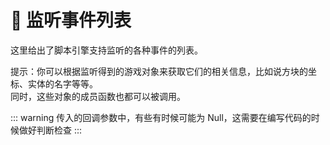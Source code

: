 # 📜 监听事件列表

这里给出了脚本引擎支持监听的各种事件的列表。

提示：你可以根据监听得到的游戏对象来获取它们的相关信息，比如说方块的坐标、实体的名字等等。  
同时，这些对象的成员函数也都可以被调用。

::: warning
传入的回调参数中，有些有时候可能为 Null，这需要在编写代码的时候做好判断检查
:::

